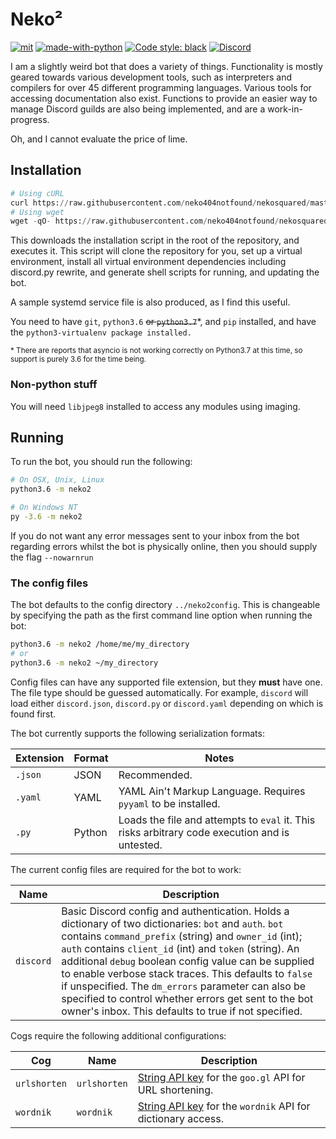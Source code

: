 # Neko²

[![mit](https://img.shields.io/badge/License-MIT-brightgreen.svg?style=flat-square)](./LICENSE)
[![made-with-python](https://img.shields.io/badge/Made%20with-Python-1f425f.svg?style=flat-square)](https://www.python.org/)
[![Code style: black](https://img.shields.io/badge/code%20style-black-000000.svg?style=flat-square)](https://github.com/ambv/black)
[![Discord](https://img.shields.io/discord/265828729970753537.svg?logo=discord&label=Sebi%27s+Bot+Tutorial&style=flat-square)](https://discord.gg/GWdhBSp)


I am a slightly weird bot that does a variety of things. Functionality is 
mostly geared towards various development tools, such as interpreters
and compilers for over 45 different programming languages. Various tools
for accessing documentation also exist. Functions to provide an easier way
to manage Discord guilds are also being implemented, and are a 
work-in-progress.

Oh, and I cannot evaluate the price of lime.

## Installation

```python
# Using cURL
curl https://raw.githubusercontent.com/neko404notfound/nekosquared/master/install.py | python3.6
# Using wget
wget -qO- https://raw.githubusercontent.com/neko404notfound/nekosquared/master/install.py | python3.6
```

This downloads the installation script in the root of the repository, and
executes it. This script will clone the repository for you, set up a virtual
environment, install all virtual environment dependencies including discord.py
rewrite, and generate shell scripts for running, and updating the bot.

A sample systemd service file is also produced, as I find this useful.

You need to have `git`, `python3.6` ~~or `python3.7`~~\*, and `pip` installed,
and have the `python3-virtualenv package installed.`

<small> \* There are reports that asyncio is not working correctly on Python3.7 at this
    time, so support is purely 3.6 for the time being.</small>

### Non-python stuff

You will need `libjpeg8` installed to access any modules using imaging.

## Running

To run the bot, you should run the following:

```bash
# On OSX, Unix, Linux
python3.6 -m neko2

# On Windows NT
py -3.6 -m neko2
```

If you do not want any error messages sent to your inbox from the bot regarding
errors whilst the bot is physically online, then you should supply the flag
`--nowarnrun`

### The config files

The bot defaults to the config directory `../neko2config`. This is changeable
by specifying the path as the first command line option when running the bot:

```bash
python3.6 -m neko2 /home/me/my_directory
# or
python3.6 -m neko2 ~/my_directory
```

Config files can have any supported file extension, but they **must** have
one. The file type should be guessed automatically. For example, `discord` will
load either `discord.json`, `discord.py` or `discord.yaml` depending on which
is found first.

The bot currently supports the following serialization formats:

| Extension | Format | Notes |
|---|---|---|
| `.json` | JSON | Recommended. |
| `.yaml` | YAML | YAML Ain't Markup Language. Requires `pyyaml` to be installed. |
| `.py` | Python | Loads the file and attempts to `eval` it. This risks arbitrary code execution and is untested. | 

The current config files are required for the bot to work:

| Name | Description |
|---|---|
| `discord` | Basic Discord config and authentication. Holds a dictionary of two dictionaries: `bot` and `auth`. `bot` contains `command_prefix` (string) and `owner_id` (int); `auth` contains `client_id` (int) and `token` (string). An additional `debug` boolean config value can be supplied to enable verbose stack traces. This defaults to `false` if unspecified. The `dm_errors` parameter can also be specified to control whether errors get sent to the bot owner's inbox. This defaults to true if not specified. |

Cogs require the following additional configurations:

| Cog | Name | Description |
|---|---|---|
| `urlshorten` | `urlshorten` | [String API key](https://console.developers.google.com/apis/credentials) for the `goo.gl` API for URL shortening. |
| `wordnik` | `wordnik` | [String API key](http://developer.wordnik.com/) for the `wordnik` API for dictionary access. |

